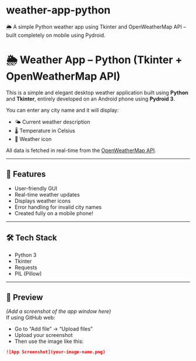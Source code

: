 # weather-app-python
🌦 A simple Python weather app using Tkinter and OpenWeatherMap API – built completely on mobile using Pydroid.
# 🌦 Weather App – Python (Tkinter + OpenWeatherMap API)

This is a simple and elegant desktop weather application built using **Python** and **Tkinter**, entirely developed on an Android phone using **Pydroid 3**.

You can enter any city name and it will display:
- 🌤 Current weather description  
- 🌡 Temperature in Celsius  
- 🌁 Weather icon  

All data is fetched in real-time from the [OpenWeatherMap API](https://openweathermap.org/api).

---

## 🚀 Features
- User-friendly GUI
- Real-time weather updates
- Displays weather icons
- Error handling for invalid city names
- Created fully on a mobile phone!

---

## 🛠 Tech Stack
- Python 3  
- Tkinter  
- Requests  
- PIL (Pillow)

---

## 📸 Preview
*(Add a screenshot of the app window here)*  
If using GitHub web:
- Go to “Add file” → “Upload files”
- Upload your screenshot
- Then use the image like this:

```markdown
![App Screenshot](your-image-name.png)

